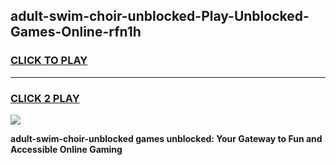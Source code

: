 
## adult-swim-choir-unblocked-Play-Unblocked-Games-Online-rfn1h
<h3>
<a href="https://premium76.site?title=adult-swim-choir-unblocked&ref=25A">CLICK TO PLAY</a></h3>
<hr>

<h3>
<a href="https://premium76.site?title=adult-swim-choir-unblocked&ref=25A">CLICK 2 PLAY</a>
  
</h3>

<a href="https://premium76.site?title=adult-swim-choir-unblocked&ref=25A"><img src="https://clearcache.store/games.png"></a>


**adult-swim-choir-unblocked games unblocked: Your Gateway to Fun and Accessible Online Gaming**
